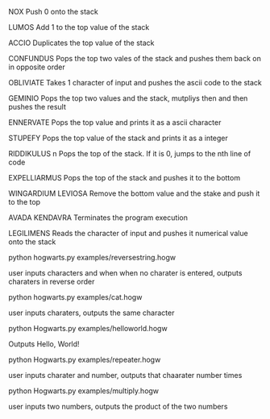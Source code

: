 NOX	Push 0 onto the stack

LUMOS	Add 1 to the top value of the stack

ACCIO	Duplicates the top value of the stack

CONFUNDUS	Pops the top two vales of the stack and pushes them back on in opposite order

OBLIVIATE	Takes 1 character of input and pushes the ascii code to the stack 

GEMINIO	Pops the top two values and the stack, mutpliys then and then pushes the result 

ENNERVATE	Pops the top value and prints it as a ascii character

STUPEFY	Pops the top value of the stack and prints it as a integer

RIDDIKULUS n	Pops the top of the stack. If it is 0, jumps to the nth line of code

EXPELLIARMUS	Pops the top of the stack and pushes it to the bottom

WINGARDIUM LEVIOSA	Remove the bottom value and the stake and push it to the top

AVADA KENDAVRA	Terminates the program execution

LEGILIMENS	Reads the character of input and pushes it numerical value onto the stack 



python hogwarts.py examples/reversestring.hogw

user inputs characters and when when no charater is entered, outputs charaters in reverse order

python hogwarts.py examples/cat.hogw

user inputs charaters, outputs the same character

python Hogwarts.py examples/helloworld.hogw

Outputs Hello, World!

python Hogwarts.py examples/repeater.hogw

user inputs charater and number, outputs that chaarater number times

python Hogwarts.py examples/multiply.hogw

user inputs two numbers, outputs the product of the two numbers

